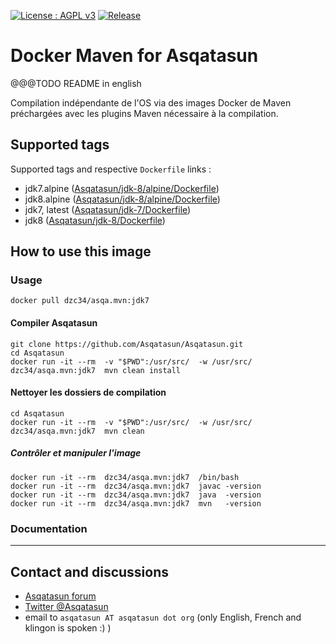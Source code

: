[![License : AGPL v3](https://img.shields.io/badge/license-AGPL3-blue.svg)](https://github.com/dzc34/asqa.mvn/blob/master/LICENSE) [![Release](https://img.shields.io/github/release/dzc34/asqa.mvn.svg)](https://github.com/dzc34/asqa.mvn/releases/latest)

# Docker Maven for Asqatasun

@@@TODO README in english

Compilation indépendante de l'OS 
via des images Docker de Maven préchargées
avec les plugins Maven nécessaire à la compilation.

## Supported tags 

Supported tags and respective `Dockerfile` links :

* jdk7.alpine ([Asqatasun/jdk-8/alpine/Dockerfile](https://github.com/dzc34/asqa.mvn/Asqatasun/jdk-8/alpine/Dockerfile))
* jdk8.alpine ([Asqatasun/jdk-8/alpine/Dockerfile](https://github.com/dzc34/asqa.mvn/Asqatasun/jdk-8/alpine/Dockerfile))
* jdk7, latest ([Asqatasun/jdk-7/Dockerfile](https://github.com/dzc34/asqa.mvn/Asqatasun/jdk-7/Dockerfile))
* jdk8 ([Asqatasun/jdk-8/Dockerfile](https://github.com/dzc34/asqa.mvn/Asqatasun/jdk-8/Dockerfile))

## How to use this image

### Usage
```shell
docker pull dzc34/asqa.mvn:jdk7
```

#### Compiler Asqatasun 
```shell
git clone https://github.com/Asqatasun/Asqatasun.git
cd Asqatasun
docker run -it --rm  -v "$PWD":/usr/src/  -w /usr/src/ dzc34/asqa.mvn:jdk7  mvn clean install
```

#### Nettoyer les dossiers de compilation 
```shell
cd Asqatasun
docker run -it --rm  -v "$PWD":/usr/src/  -w /usr/src/ dzc34/asqa.mvn:jdk7  mvn clean 
```


##### Contrôler et manipuler l'image 
```shell
docker run -it --rm  dzc34/asqa.mvn:jdk7  /bin/bash
docker run -it --rm  dzc34/asqa.mvn:jdk7  javac -version
docker run -it --rm  dzc34/asqa.mvn:jdk7  java  -version
docker run -it --rm  dzc34/asqa.mvn:jdk7  mvn   -version
```

### Documentation


-----------

## Contact and discussions

* [Asqatasun forum](http://forum.asqatasun.org/) 
* [Twitter @Asqatasun](https://twitter.com/Asqatasun)
* email to `asqatasun AT asqatasun dot org` (only English, French and klingon is spoken :) ) 


